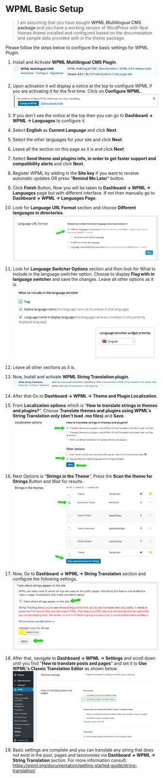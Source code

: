 # WPML Basic Setup

> I am assuming that you have bought **WPML Multilingual CMS package** and you have a working version of WordPress with Real Homes theme installed and configured based on the documenation and sample data provided with in the theme package.

Please follow the steps below to configure the basic settings for WPML Plugin.

1. Install and Activate **WPML Multilingual CMS Plugin**.
![Real Homes Documentation](images/wpml/wpml-cms.png)

2. Upon activation it will display a notice at the top to configure WPML if you are activating it for the first time. Click on **Configure WPML**.
![Real Homes Documentation](images/wpml/configure-wpml.png)

3. If you don't see the notice at the top then you can go to **Dashboard → WPML → Languages** to configure it.

4. Select **English** as **Current Language** and click **Next**.

5. Select the other languages for your site and click **Next**.

6. Leave all the section on this page as it is and click **Next**.

7. Select **Send theme and plugins info, in order to get faster support and compatibility alerts** and click **Next**.

8. Register WPML by adding in the **Site key** if you want to receive automatic updates OR press "**Remind Me Later**" button.

9. Click **Finish** Button, Now you will be taken to **Dashboard → WPML → Languages** page but with different interface. If not then manually go to **Dashboard → WPML → Languages Page**.

10. Look for **Language URL Format** section and choose **Different languages in directories**.
![Real Homes Documentation](images/wpml/language-url-format.png)

11. Look for **Language Switcher Options** section and then look for What to include in the language switcher option. Choose to display **Flag with in language switcher** and save the changes. Leave all other options as it is. 
![Real Homes Documentation](images/wpml/language-switcher-options.png)

12. Leave all other sections as it is.

13. Now, Install and activate **WPML String Translation plugin**. 
![Real Homes Documentation](images/wpml/wpml-string-translation.png)

14. After that Go to **Dashboard → WPML → Theme and Plugin Localization**.

15. From **Localization options** which is “**How to translate strings in themes and plugins?**”, Choose **Translate themes and plugins using WPML's String Translation only (don't load .mo files)** and **Save**. ![Real Homes Documentation](images/wpml/theme-and-plugin-localization.png)

16. Next Options is “**Strings in the Theme**”, Press the **Scan the theme for Strings** Button and Wait for results. ![Real Homes Documentation](images/wpml/string-in-theme.png)

17. Now, Go to **Dashboard → WPML → String Translation** section and configure the following settings. ![Real Homes Documentation](images/wpml/track-strings.png)

18. After that, navigate to **Dashboard → WPML → Settings** and scroll down until you find "**How to translate posts and pages**" and set it to **Use WPML's Classic Translation Editor** as shown below. ![Real Homes Documentation](images/wpml/wpml-classic-editor.png)

19.  Basic settings are complete and you can translate any string that does not exist in the post, pages and taxonomies via **Dashboard → WPML → String Translation** section. For more information consult: https://wpml.org/documentation/getting-started-guide/string-translation/
